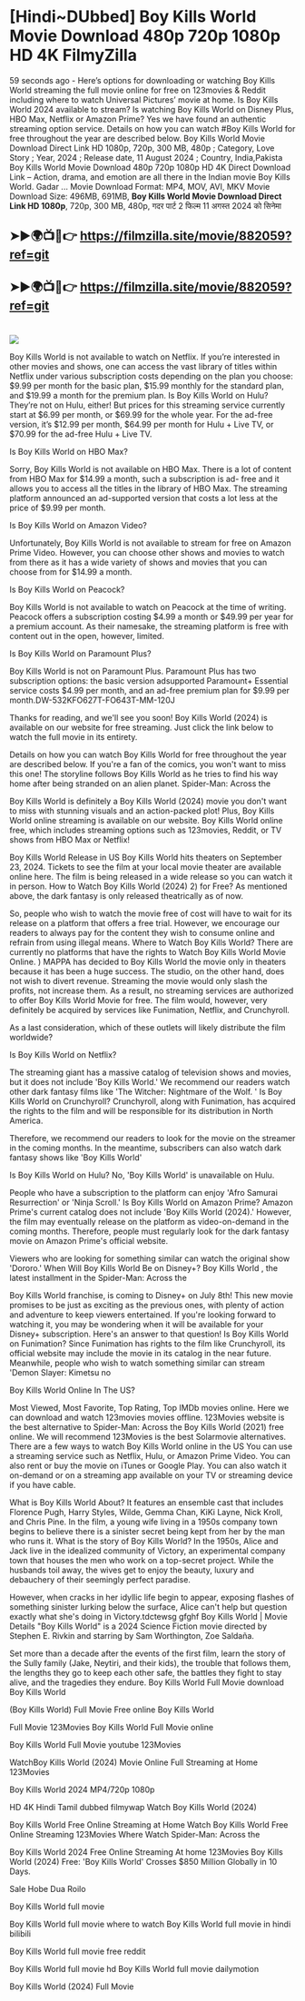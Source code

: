 # [Hindi~DUbbed] Boy Kills World Movie Download 480p 720p 1080p HD 4K FilmyZilla


59 seconds ago - Here’s options for downloading or watching Boy Kills World streaming the full movie online for free on 123movies & Reddit including where to watch Universal Pictures’ movie at home. Is Boy Kills World 2024 available to stream? Is watching Boy Kills World on Disney Plus, HBO Max, Netflix or Amazon Prime? Yes we have found an authentic streaming option service. Details on how you can watch #Boy Kills World for free throughout the year are described below. Boy Kills World Movie Download Direct Link HD 1080p, 720p, 300 MB, 480p ; Category, Love Story ; Year, 2024 ; Release date, 11 August 2024 ; Country, India,Pakista Boy Kills World Movie Download 480p 720p 1080p HD 4K Direct Download Link – Action, drama, and emotion are all there in the Indian movie Boy Kills World. Gadar ...
Movie Download Format: MP4, MOV, AVI, MKV
Movie Download Size: 496MB, 691MB, **Boy Kills World Movie Download Direct Link HD 1080p**, 720p, 300 MB, 480p, गदर पार्ट 2 फिल्म 11 अगस्त 2024 को सिनेमा

## ➤►🌍📺📱👉   https://filmzilla.site/movie/882059?ref=git

## ➤►🌍📺📱👉   https://filmzilla.site/movie/882059?ref=git

#

<img src="https://image.tmdb.org/t/p/w780//1m1rXopfNDVL3UMiv6kriYaJ3yE.jpg" />

Boy Kills World is not available to watch on Netflix. If you’re interested in other movies and shows, one can access the vast library of titles within Netflix under various subscription costs depending on the plan you choose: $9.99 per month for the basic plan, $15.99 monthly for the standard plan, and $19.99 a month for the premium plan. Is Boy Kills World on Hulu? They’re not on Hulu, either! But prices for this streaming service currently start at $6.99 per month, or $69.99 for the whole year. For the ad-free version, it’s $12.99 per month, $64.99 per month for Hulu + Live TV, or $70.99 for the ad-free Hulu + Live TV.

Is Boy Kills World on HBO Max?

Sorry, Boy Kills World is not available on HBO Max. There is a lot of content from HBO Max for $14.99 a month, such a subscription is ad- free and it allows you to access all the titles in the library of HBO Max. The streaming platform announced an ad-supported version that costs a lot less at the price of $9.99 per month.

Is Boy Kills World on Amazon Video?

Unfortunately, Boy Kills World is not available to stream for free on Amazon Prime Video. However, you can choose other shows and movies to watch from there as it has a wide variety of shows and movies that you can choose from for $14.99 a month.

Is Boy Kills World on Peacock?

Boy Kills World is not available to watch on Peacock at the time of writing. Peacock offers a subscription costing $4.99 a month or $49.99 per year for a premium account. As their namesake, the streaming platform is free with content out in the open, however, limited.

Is Boy Kills World on Paramount Plus?

Boy Kills World is not on Paramount Plus. Paramount Plus has two subscription options: the basic version adsupported Paramount+ Essential service costs $4.99 per month, and an ad-free premium plan for $9.99 per month.DW-532KFO627T-FO643T-MM-120J

Thanks for reading, and we'll see you soon! Boy Kills World (2024) is available on our website for free streaming. Just click the link below to watch the full movie in its entirety.

Details on how you can watch Boy Kills World for free throughout the year are described below. If you're a fan of the comics, you won't want to miss this one! The storyline follows Boy Kills World as he tries to find his way home after being stranded on an alien planet. Spider-Man: Across the

Boy Kills World is definitely a Boy Kills World (2024) movie you don't want to miss with stunning visuals and an action-packed plot! Plus, Boy Kills World online streaming is available on our website. Boy Kills World online free, which includes streaming options such as 123movies, Reddit, or TV shows from HBO Max or Netflix!

Boy Kills World Release in US Boy Kills World hits theaters on September 23, 2024. Tickets to see the film at your local movie theater are available online here. The film is being released in a wide release so you can watch it in person. How to Watch Boy Kills World (2024) 2) for Free? As mentioned above, the dark fantasy is only released theatrically as of now.

So, people who wish to watch the movie free of cost will have to wait for its release on a platform that offers a free trial. However, we encourage our readers to always pay for the content they wish to consume online and refrain from using illegal means. Where to Watch Boy Kills World? There are currently no platforms that have the rights to Watch Boy Kills World Movie Online. ) MAPPA has decided to Boy Kills World the movie only in theaters because it has been a huge success. The studio, on the other hand, does not wish to divert revenue. Streaming the movie would only slash the profits, not increase them. As a result, no streaming services are authorized to offer Boy Kills World Movie for free. The film would, however, very definitely be acquired by services like Funimation, Netflix, and Crunchyroll.

As a last consideration, which of these outlets will likely distribute the film worldwide?

Is Boy Kills World on Netflix?

The streaming giant has a massive catalog of television shows and movies, but it does not include 'Boy Kills World.' We recommend our readers watch other dark fantasy films like 'The Witcher: Nightmare of the Wolf. ' Is Boy Kills World on Crunchyroll? Crunchyroll, along with Funimation, has acquired the rights to the film and will be responsible for its distribution in North America.

Therefore, we recommend our readers to look for the movie on the streamer in the coming months. In the meantime, subscribers can also watch dark fantasy shows like 'Boy Kills World'

Is Boy Kills World on Hulu? No, 'Boy Kills World' is unavailable on Hulu.

People who have a subscription to the platform can enjoy 'Afro Samurai Resurrection' or 'Ninja Scroll.' Is Boy Kills World on Amazon Prime? Amazon Prime's current catalog does not include 'Boy Kills World (2024).' However, the film may eventually release on the platform as video-on-demand in the coming months. Therefore, people must regularly look for the dark fantasy movie on Amazon Prime's official website.

Viewers who are looking for something similar can watch the original show 'Dororo.' When Will Boy Kills World Be on Disney+? Boy Kills World , the latest installment in the Spider-Man: Across the

Boy Kills World franchise, is coming to Disney+ on July 8th! This new movie promises to be just as exciting as the previous ones, with plenty of action and adventure to keep viewers entertained. If you're looking forward to watching it, you may be wondering when it will be available for your Disney+ subscription. Here's an answer to that question! Is Boy Kills World on Funimation? Since Funimation has rights to the film like Crunchyroll, its official website may include the movie in its catalog in the near future. Meanwhile, people who wish to watch something similar can stream 'Demon Slayer: Kimetsu no

Boy Kills World Online In The US?

Most Viewed, Most Favorite, Top Rating, Top IMDb movies online. Here we can download and watch 123movies movies offline. 123Movies website is the best alternative to Spider-Man: Across the Boy Kills World (2021) free online. We will recommend 123Movies is the best Solarmovie alternatives. There are a few ways to watch Boy Kills World online in the US You can use a streaming service such as Netflix, Hulu, or Amazon Prime Video. You can also rent or buy the movie on iTunes or Google Play. You can also watch it on-demand or on a streaming app available on your TV or streaming device if you have cable.

What is Boy Kills World About? It features an ensemble cast that includes Florence Pugh, Harry Styles, Wilde, Gemma Chan, KiKi Layne, Nick Kroll, and Chris Pine. In the film, a young wife living in a 1950s company town begins to believe there is a sinister secret being kept from her by the man who runs it. What is the story of Boy Kills World? In the 1950s, Alice and Jack live in the idealized community of Victory, an experimental company town that houses the men who work on a top-secret project. While the husbands toil away, the wives get to enjoy the beauty, luxury and debauchery of their seemingly perfect paradise.

However, when cracks in her idyllic life begin to appear, exposing flashes of something sinister lurking below the surface, Alice can't help but question exactly what she's doing in Victory.tdctewsg gfghf Boy Kills World | Movie Details "Boy Kills World" is a 2024 Science Fiction movie directed by Stephen E. Rivkin and starring by Sam Worthington, Zoe Saldaña.

Set more than a decade after the events of the first film, learn the story of the Sully family (Jake, Neytiri, and their kids), the trouble that follows them, the lengths they go to keep each other safe, the battles they fight to stay alive, and the tragedies they endure. Boy Kills World Full Movie download Boy Kills World

(Boy Kills World) Full Movie Free online Boy Kills World

Full Movie 123Movies Boy Kills World Full Movie online

Boy Kills World Full Movie youtube 123Movies

WatchBoy Kills World (2024) Movie Online Full Streaming at Home 123Movies

Boy Kills World 2024 MP4/720p 1080p

HD 4K Hindi Tamil dubbed filmywap Watch Boy Kills World (2024)

Boy Kills World Free Online Streaming at Home Watch Boy Kills World Free Online Streaming 123Movies Where Watch Spider-Man: Across the

Boy Kills World 2024 Free Online Streaming At home 123Movies Boy Kills World (2024) Free: 'Boy Kills World' Crosses $850 Million Globally in 10 Days.

Sale Hobe Dua Roilo

Boy Kills World full movie

Boy Kills World full movie where to watch Boy Kills World full movie in hindi bilibili

Boy Kills World full movie free reddit

Boy Kills World full movie hd Boy Kills World full movie dailymotion

Boy Kills World (2024) Full Movie